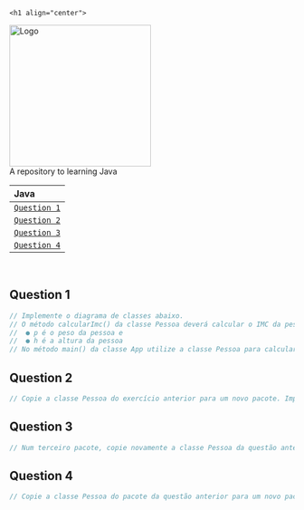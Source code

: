     <h1 align="center">
  <img src="https://cdn.freebiesupply.com/logos/thumbs/2x/java-14-logo.png" alt="Logo" width="250">
  <br>
  A repository to learning Java
  <br>
</h1>

<div align="center">

| Java |
| :-| 
| [`Question 1`](#question-1)  |
| [`Question 2`](#question-2)                               | 
| [`Question 3`](#question-3)                         |
| [`Question 4`](#question-4) |

</div>

<br/>

## Question 1

```java
// Implemente o diagrama de classes abaixo.
// O método calcularImc() da classe Pessoa deverá calcular o IMC da pessoa, usando a fórmula: , onde:
//  ● p é o peso da pessoa e
//  ● h é a altura da pessoa
// No método main() da classe App utilize a classe Pessoa para calcular o IMC de uma pessoa que tem 1,75 m de altura e 78 Kg. O programa deverá apresentar o IMC calculado na tela.
```

## Question 2

```java
// Copie a classe Pessoa do exercício anterior para um novo pacote. Implemente um novo programa (classe App) que solicite ao usuário sua altura e peso e exiba na tela qual é o IMC desta pessoa.
```

## Question 3

```java
// Num terceiro pacote, copie novamente a classe Pessoa da questão anterior e implemente um programa (classe App) que calcule o IMC de três pessoas. Para cada pessoa, o programa deve solicitar a altura e seu peso e em seguida, exibir o IMC calculado.
```

## Question 4

```java
// Copie a classe Pessoa do pacote da questão anterior para um novo pacote. Adapte e desenhe o diagrama de classes para criar um programa que solicite ao usuário o nome, altura e peso de três pessoas. Depois que o usuário informar os dados das três pessoas, exiba os dados informados pelo usuário (nome, peso, altura) e seu respectivo IMC em ordem inversa de digitação, isto é, exibir primeiro os dados da terceira pessoa e por último da primeira pessoa.
```